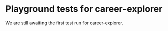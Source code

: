 # Playground tests for career-explorer
We are still awaiting the first test run for career-explorer.
